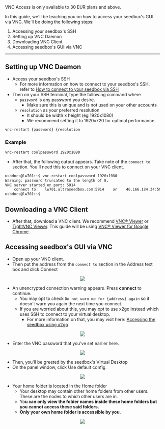 <c><p class="callout info">VNC Access is only available to 30 EUR plans and above.</p></c>

In this guide, we'll be teaching you on how to access your seedbox's GUI via VNC. We'll be doing the following steps:

1. Accessing your seedbox's SSH
2. Setting up VNC Daemon
3. Downloading VNC Client
4. Accessing seedbox's GUI via VNC

***

## Setting up VNC Daemon

* Access your seedbox's SSH
  * For more information on how to connect to your seedbox's SSH, refer to [How to connect to your seedbox via SSH](https://docs.usbx.me/books/secure-shell-%28ssh%29/page/how-to-connect-to-your-seedbox-via-ssh "How to connect to your seedbox via SSH")
* Then on your SSH terminal, type the following command where
  * `password` is any password you desire.
      * Make sure this is unique and is not used on your other accounts
  * `resolution` as your preferred resolution
      * It should be width x height (eg 1920x1080)
      * We recommend setting it to 1920x720 for optimal performance.

```sh
vnc-restart {password} {resolution
```

### Example

```sh
vnc-restart coolpassword 1920x1080
```

* After that, the following output appears. Take note of the `connect to` section. You'll need this to connect on your VNC client.

```sh
usbdocs@lw701:~$ vnc-restart coolpassword 1920x1080
Warning: password truncated to the length of 8.
VNC server started on port: 5914
    connect to:   lw701.ultraseedbox.com:5914    or    46.166.184.34:5914
usbdocs@lw701:~$ 
```

## Downloading a VNC Client

* After that, download a VNC client. We recommend [VNC® Viewer](https://www.realvnc.com/en/connect/download/viewer/ "VNC® Viewer") or [TightVNC Viewer](https://www.tightvnc.com/download.php "TightVNC Viewer"). This guide will be using [VNC® Viewer for Google Chrome](https://www.realvnc.com/en/connect/download/viewer/ "VNC® Viewer").

## Accessing seedbox's GUI via VNC

* Open up your VNC client.
* Then put the address from the `connect to` section in the Address text box and click Connect

<p align="center"><img src="https://docs.usbx.me/uploads/images/gallery/2020-03/scaled-1680-/image-1583231883057.png"></p>

* An unencrypted connection warning appears. Press **connect** to continue.
  * You may opt to check `Do not warn me for {address} again` so it doesn't warn you again the next time you connect.
  * If you are worried about this, you may opt to use x2go instead which uses SSH to connect to your virtual desktop.
      * For more information on that, you may visit here: [Accessing the seedbox using x2go](https://docs.usbx.me/books/remote-desktop/page/accessing-the-seedbox-using-x2go "Accessing the seedbox using x2go")

<p align="center"><img src="https://docs.usbx.me/uploads/images/gallery/2020-03/scaled-1680-/image-1583231927354.png"></p>

* Enter the VNC password that you've set earlier here.

<p align="center"><img src="https://docs.usbx.me/uploads/images/gallery/2020-03/scaled-1680-/image-1583232167354.png"></p>

* Then, you'll be greeted by the seedbox's Virtual Desktop
* On the panel window, click Use default config.

<p align="center"><img src="https://docs.usbx.me/uploads/images/gallery/2020-03/scaled-1680-/image-1583232357315.png"></p>

* Your home folder is located in the Home folder
  * Your desktop may contain other home folders from other users. These are the nodes to which other users are in.
  * Yo**u can only view the folder names inside these home folders but you cannot access these said folders.**
  * **Only your own home folder is accessible by you.**

<p align="center"><img src="https://docs.usbx.me/uploads/images/gallery/2020-03/scaled-1680-/image-1583232772571.png"></p>